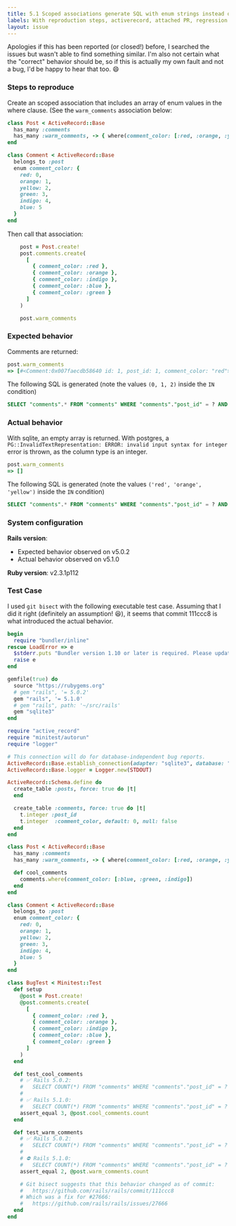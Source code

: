```yaml
---
title: 5.1 Scoped associations generate SQL with enum strings instead of integers
labels: With reproduction steps, activerecord, attached PR, regression
layout: issue
---
```


Apologies if this has been reported (or closed!) before, I searched the issues but wasn't able to find something similar. I'm also not certain what the "correct" behavior should be, so if this is actually my own fault and not a bug, I'd be happy to hear that too. 😄 

### Steps to reproduce

Create an scoped association that includes an array of enum values in the where clause. (See the `warm_comments` association below:

```ruby
class Post < ActiveRecord::Base
  has_many :comments
  has_many :warm_comments, -> { where(comment_color: [:red, :orange, :yellow]) }, class_name: 'Comment'
end

class Comment < ActiveRecord::Base
  belongs_to :post
  enum comment_color: {
    red: 0,
    orange: 1,
    yellow: 2,
    green: 3,
    indigo: 4,
    blue: 5
  }
end
```

Then call that association:
```ruby
    post = Post.create!
    post.comments.create(
      [
        { comment_color: :red },
        { comment_color: :orange },
        { comment_color: :indigo },
        { comment_color: :blue },
        { comment_color: :green }
      ]
    )

    post.warm_comments 
```

### Expected behavior
Comments are returned: 
```ruby
post.warm_comments
=> [#<Comment:0x007faecdb58640 id: 1, post_id: 1, comment_color: "red">, #<Comment:0x007faeca656eb0 id: 2, post_id: 1, comment_color: "orange">]
```
The following SQL is generated (note the values `(0, 1, 2)` inside the `IN` condition)
```sql
SELECT "comments".* FROM "comments" WHERE "comments"."post_id" = ? AND "comments"."comment_color" IN (0, 1, 2)
```

### Actual behavior
With sqlite, an empty array is returned. With postgres, a `PG::InvalidTextRepresentation: ERROR: invalid input syntax for integer` error is thrown, as the column type is an integer.
```ruby
post.warm_comments
=> []
```
The following SQL is generated (note the values `('red', 'orange', 'yellow')` inside the `IN` condition)
```sql
SELECT "comments".* FROM "comments" WHERE "comments"."post_id" = ? AND "comments"."comment_color" IN ('red', 'orange', 'yellow')
```

### System configuration
**Rails version**: 
* Expected behavior observed on v5.0.2
* Actual behavior observed on v5.1.0

**Ruby version**: v2.3.1p112

### Test Case
I used `git bisect` with the following executable test case. Assuming that I did it right (definitely an assumption! 😆), it seems that commit 111ccc8 is what introduced the actual behavior. 

```ruby
begin
  require "bundler/inline"
rescue LoadError => e
  $stderr.puts "Bundler version 1.10 or later is required. Please update your Bundler"
  raise e
end

gemfile(true) do
  source "https://rubygems.org"
  # gem "rails", '= 5.0.2'
  gem "rails", '= 5.1.0'
  # gem "rails", path: '~/src/rails'
  gem "sqlite3"
end

require "active_record"
require "minitest/autorun"
require "logger"

# This connection will do for database-independent bug reports.
ActiveRecord::Base.establish_connection(adapter: "sqlite3", database: ":memory:")
ActiveRecord::Base.logger = Logger.new(STDOUT)

ActiveRecord::Schema.define do
  create_table :posts, force: true do |t|
  end

  create_table :comments, force: true do |t|
    t.integer :post_id
    t.integer  :comment_color, default: 0, null: false
  end
end

class Post < ActiveRecord::Base
  has_many :comments
  has_many :warm_comments, -> { where(comment_color: [:red, :orange, :yellow]) }, class_name: 'Comment'

  def cool_comments
    comments.where(comment_color: [:blue, :green, :indigo])
  end
end

class Comment < ActiveRecord::Base
  belongs_to :post
  enum comment_color: {
    red: 0,
    orange: 1,
    yellow: 2,
    green: 3,
    indigo: 4,
    blue: 5
  }
end

class BugTest < Minitest::Test
  def setup
    @post = Post.create!
    @post.comments.create(
      [
        { comment_color: :red },
        { comment_color: :orange },
        { comment_color: :indigo },
        { comment_color: :blue },
        { comment_color: :green }
      ]
    )
  end

  def test_cool_comments
    # ✅ Rails 5.0.2:
    #   SELECT COUNT(*) FROM "comments" WHERE "comments"."post_id" = ? AND "comments"."comment_color" IN (5, 3, 4)  [["post_id", 2]]
    #
    # ✅ Rails 5.1.0:
    #   SELECT COUNT(*) FROM "comments" WHERE "comments"."post_id" = ? AND "comments"."comment_color" IN (5, 3, 4)  [["post_id", 2]]
    assert_equal 3, @post.cool_comments.count
  end

  def test_warm_comments
    # ✅ Rails 5.0.2:
    #   SELECT COUNT(*) FROM "comments" WHERE "comments"."post_id" = ? AND "comments"."comment_color" IN (0, 1, 2)  [["post_id", 2]]
    #
    # ⛔ Rails 5.1.0:
    #   SELECT COUNT(*) FROM "comments" WHERE "comments"."post_id" = ? AND "comments"."comment_color" IN ('red', 'orange', 'yellow')  [["post_id", 1]]
    assert_equal 2, @post.warm_comments.count

    # Git bisect suggests that this behavior changed as of commit: 
    #   https://github.com/rails/rails/commit/111ccc8
    # Which was a fix for #27666:
    #   https://github.com/rails/rails/issues/27666
  end
end
```
